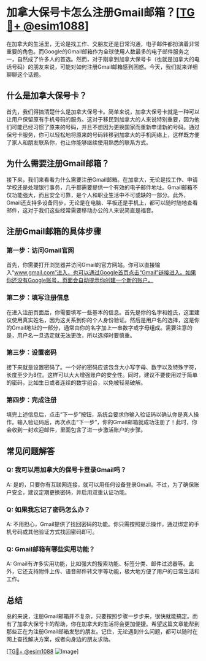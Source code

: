 # 加拿大保号卡怎么注册Gmail邮箱？[[TG💪+ @esim1088](https://t.me/s/esim1088)]

在加拿大的生活里，无论是找工作、交朋友还是日常沟通，电子邮件都扮演着非常重要的角色。而Google的Gmail邮箱作为全球使用人数最多的电子邮件服务之一，自然成了许多人的首选。然而，对于刚拿到加拿大保号卡（也就是加拿大的电话号码）的朋友来说，可能对如何注册Gmail邮箱感到困惑。今天，我们就来详细聊聊这个话题。

## 什么是加拿大保号卡？

首先，我们得搞清楚什么是加拿大保号卡。简单来说，加拿大保号卡就是一种可以让用户保留原有手机号码的服务。这对于移民到加拿大的人来说特别重要，因为他们可能已经习惯了原来的号码，并且不想因为更换国家而重新申请新的号码。通过保号卡服务，你可以轻松地将原来的号码转移到加拿大的手机网络上，这样既方便了家人和朋友联系你，也让你能够继续使用熟悉的联系方式。

## 为什么需要注册Gmail邮箱？

接下来，我们来看看为什么需要注册Gmail邮箱。在加拿大，无论是找工作、申请学校还是处理银行事务，几乎都需要提供一个有效的电子邮件地址。Gmail邮箱不仅功能强大，而且安全可靠，是个人和职业生活中不可或缺的一部分。此外，Gmail还支持多设备同步，无论是在电脑、平板还是手机上，都可以随时随地查看邮件，这对于我们这些经常需要移动办公的人来说简直是福音。

## 注册Gmail邮箱的具体步骤

### 第一步：访问Gmail官网

首先，你需要打开浏览器并访问Gmail的官方网站。你可以直接输入“www.gmail.com”进入，也可以通过Google首页点击“Gmail”链接进入。如果你还没有Google账号，页面会自动提示你创建一个新的账户。

### 第二步：填写注册信息

在进入注册页面后，你需要填写一些基本的信息。首先是你的名字和姓氏，这里建议使用真实姓名，因为这关系到你的个人身份验证。然后是用户名的选择，这是你的Gmail地址的一部分，通常由你的名字加上一串数字或字母组成。需要注意的是，用户名一旦选定就无法更改，所以选择时要慎重。

### 第三步：设置密码

接下来就是设置密码了。一个好的密码应该包含大小写字母、数字以及特殊字符，长度至少为8位。这样可以大大增强账户的安全性。同时，建议不要使用过于简单的密码，比如生日或者连续的数字组合，以免被轻易破解。

### 第四步：完成注册

填完上述信息后，点击“下一步”按钮，系统会要求你输入验证码以确认你是真人操作。输入验证码后，再次点击“下一步”，你的Gmail邮箱就成功注册了！此时，你会收到一封欢迎邮件，里面包含了进一步激活账户的步骤。

## 常见问题解答

### Q: 我可以用加拿大的保号卡登录Gmail吗？

A: 是的，只要你有互联网连接，就可以用任何设备登录Gmail。不过，为了确保账户安全，建议定期更换密码，并启用双重认证功能。

### Q: 如果我忘记了密码怎么办？

A: 不用担心，Gmail提供了找回密码的功能。你只需按照提示操作，通过绑定的手机号码或其他验证方式找回密码即可。

### Q: Gmail邮箱有哪些实用功能？

A: Gmail有许多实用功能，比如强大的搜索功能、标签分类、邮件过滤器等。此外，它还支持附件上传、语音邮件转文字等功能，极大地方便了用户的日常生活和工作。

## 总结

总的来说，注册Gmail邮箱并不复杂，只要按照步骤一步步来，很快就能搞定。而有了加拿大保号卡的帮助，你在加拿大的生活将会更加便捷。希望这篇文章能帮到那些正在为注册Gmail邮箱发愁的朋友。记住，无论遇到什么问题，都可以随时在网上查找解决方案，或者向身边的朋友求助。

[[TG💪+ @esim1088](https://t.me/s/esim1088) ![Image](https://i.postimg.cc/4NQfJmqS/Snipaste-2025-05-13-00-14-12.png)]